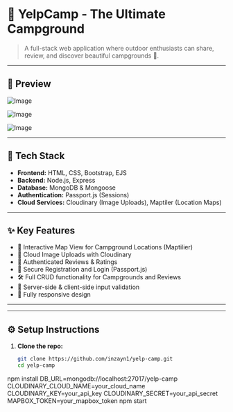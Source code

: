 # 🌲 YelpCamp - The Ultimate Campground


> A full-stack web application where outdoor enthusiasts can share, review, and discover beautiful campgrounds 🌄.

---

 


## 📸 Preview
![Image](https://github.com/user-attachments/assets/e71f0dfe-c184-468d-8d19-1553fb303698)

![Image](https://github.com/user-attachments/assets/13edaf13-f265-49f1-8c4d-208d25e65360)

![Image](https://github.com/user-attachments/assets/db7c4344-3621-4db9-ac1a-429ef7282c86)



---

## 🧰 Tech Stack

- **Frontend:** HTML, CSS, Bootstrap, EJS
- **Backend:** Node.js, Express
- **Database:** MongoDB & Mongoose
- **Authentication:** Passport.js (Sessions)
- **Cloud Services:** Cloudinary (Image Uploads), Maptiler (Location Maps)

---

## ✨ Key Features

- 🧭 Interactive Map View for Campground Locations (Maptilier)
- 📸 Cloud Image Uploads with Cloudinary
- 🧾 Authenticated Reviews & Ratings
- 🔐 Secure Registration and Login (Passport.js)
- 🛠 Full CRUD functionality for Campgrounds and Reviews
- 🧼 Server-side & client-side input validation
- 📱 Fully responsive design

---


---

## ⚙️ Setup Instructions

1. **Clone the repo:**
   ```bash
   git clone https://github.com/inzayn1/yelp-camp.git
   cd yelp-camp
npm install
DB_URL=mongodb://localhost:27017/yelp-camp
CLOUDINARY_CLOUD_NAME=your_cloud_name
CLOUDINARY_KEY=your_api_key
CLOUDINARY_SECRET=your_api_secret
MAPBOX_TOKEN=your_mapbox_token
npm start


